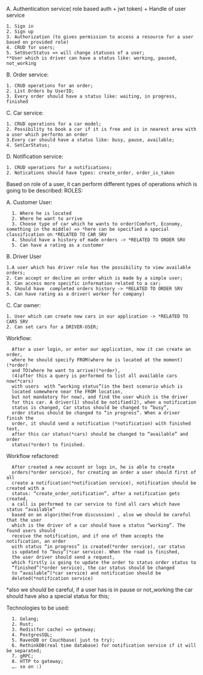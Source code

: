 A. Authentication service( role based auth + jwt token) + Handle of user service
    
    1. Sign in
    2. Sign up
    3. Authorization (to gives permission to access a resource for a user based on provided role)
    4. CRUD for users;
    5. SetUserStatus => will change statuses of a user;
    **User which is driver can have a status like: working, paused, not_working

B. Order service:

    1. CRUD operations for an order;
    2. List Orders by UserID;
    3. Every order should have a status like: waiting, in progress, finished


C. Car service:

    1. CRUD operations for a car model;
    2. Possibility to book a car if it is free and is in nearest area with a user which performs an order
    3.Every car should have a status like: busy, pause, available;
    4. SetCarStatus;
D. Notification service:
    
    1. CRUD operations for a notifications;
    2. Notications should have types: create_order, order_is_taken

Based on role of a user, it can perform different types of operations which is going to be described:
   ROLES:

A. Customer User:

      1. Where he is located
      2. Where he want to arrive
      3. Choose type of car which he wants to order(Comfort, Economy, something in the middle) => *here can be specified a special classification on *RELATED TO CAR SRV
      4. Should have a history of made orders -> *RELATED TO ORDER SRV
      5. Can have a rating as a customer

B. Driver User
   
    1.A user which has driver role has the possibility to view available orders;
    2. Can accept or decline an order which is made by a simple user;
    3. Can access more specific information related to a car;
    4. Should have  completed orders history -> *RELATED TO ORDER SRV
    5. Can have rating as a driver( worker for company)

C. Car owner:
    
    1. User which can create new cars in our application -> *RELATED TO CARS SRV
    2. Can set cars for a DRIVER-USER;




Workflow:

      After a user login, or enter our application, now it can create an order, 
      where he should specify FROM(where he is located at the moment)(*order)
      and TO(where he want to arrive)(*order), 
      (4)after this a query is performed to list all available cars now(*cars) 
      with users  with “working status”(in the best scenario which is 
      located somewhere near the FROM location, 
      but not mandatory for now), and find the user which is the driver 
      for this car. A driver(1) should be notified(2), when a notification 
      status is changed, Car status should be changed to “busy”, 
      order status should be changed to “in progress”. When a driver finish the 
      order, it should send a notification (*notification) with finished text, 
      after this car status(*cars) should be changed to “available” and order 
      status(*order) to finished.


Workflow refactored:

      After created a new account or logs in, he is able to create 
      orders(*order service), for creating an order a user should first of all 
      create a notification(*notification service), notification should be created with a 
      status: “create_order_notification”, after a notification gets created, 
      a call is performed to car service to find all cars which have status “available” 
      based on an algorithm(from discussion) , also we should be careful that the user
      which is the driver of a car should have a status “working”. The found users should 
      receive the notification, and if one of them accepts the notification, an order 
      with status “in progress” is created(*order service), car status 
      is updated to “busy”(*car service). When the road is finished, 
      the user driver should send a request, 
      which firstly is going to update the order to status order status to 
      “finished”(*order service), the car status should be changed 
      to “available”(*car service) and notification should be 
      deleted(*notification service)

*also we should be careful, if a user has is in pause or not_working the car should have also a special status for this;


Technologies to be used:

      1. Golang;
      2. Rust;
      3. Redis(for cache) => gateway;
      4. PostgresSQL;
      5. RavenDB or Couchbase( just to try);
      6. RethinkDB(real time database) for notification service if it will be separated;
      7. gRPC;
      8. HTTP to gateway;
      …. so on :)
